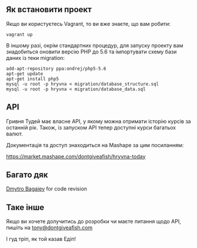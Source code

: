 ## Як встановити проект

Якщо ви користуєтесь Vagrant, то ви вже знаєте, що вам робити:

```shell
vagrant up
```

В іншому разі, окрім стандартних процедур, для запуску проекту вам знадобиться оновити версію PHP до 5.6 та імпортувати схему бази даних із теки migration:

```shell
add-apt-repository ppa:ondrej/php5-5.6
apt-get update
apt-get install php5
mysql -u root -p hryvna < migration/database_structure.sql
mysql -u root -p hryvna < migration/database_data.sql
```

## API

Гривня Тудей має власне API, у якому можна отримати історію курсів за останній рік. Також, із запуском API тепер доступні курси багатьох валют. 

Документація та доступ знаходиться на Mashape за цим посиланням:

https://market.mashape.com/dontgiveafish/hryvna-today

## Багато дяк

[Dmytro Bagaiev](https://github.com/dbagaev) for code revision

## Таке інше

Якщо ви хочете долучитись до розробки чи маєте питання щодо API, пишіть на tony@dontgiveafish.com

І гуд тріп, як той казав Едіп!
